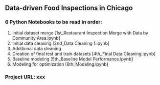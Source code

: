 ## Data-driven Food Inspections in Chicago

### 6 Python Notebooks to be read in order:

1. Initial dataset merge [1st_Restaurant Inspection Merge with Data by Community Area.ipynb]
2. Initial data cleaning [2nd_Data Cleaning 1.ipynb]
3. Additional data cleaning
4. Creation of final test and train datasets [4th_Final Data Cleaning.ipynb]
5. Baseline modeling [5th_Baseline Model Performance.ipynb]
6. Modeling for optimization [6th_Modeling.ipynb]

### Project URL: xxx
